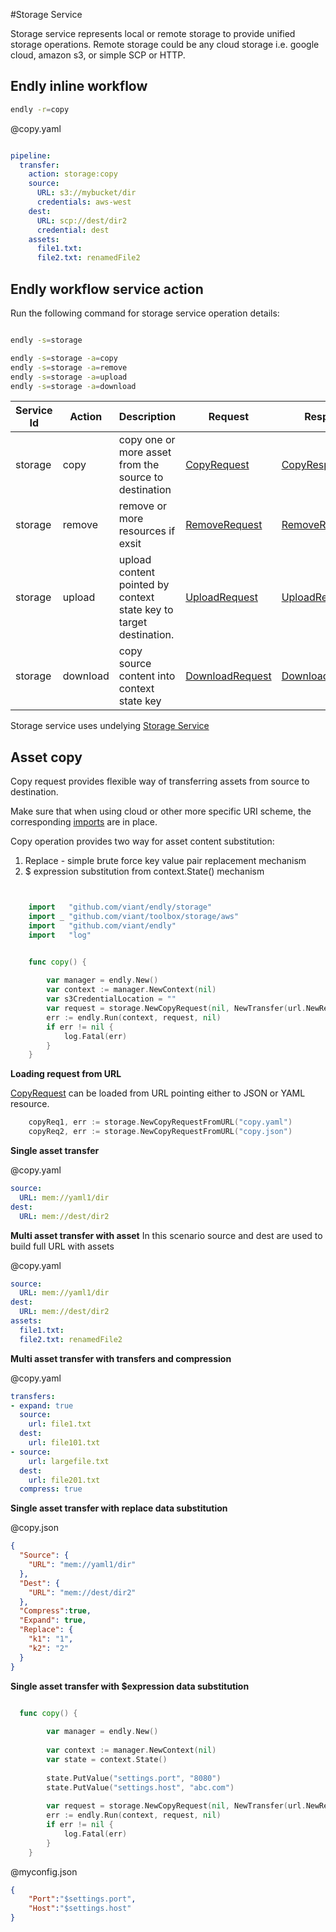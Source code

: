 #Storage Service

Storage  service represents local or remote storage to provide unified storage operations.
Remote storage could be any cloud storage i.e. google cloud, amazon s3, or simple SCP or HTTP.


<a name="endly"></a>

## Endly inline workflow

```bash
endly -r=copy
```


@copy.yaml
```yaml

pipeline:
  transfer:
    action: storage:copy  
    source:
      URL: s3://mybucket/dir
      credentials: aws-west
    dest:
      URL: scp://dest/dir2
      credential: dest
    assets:
      file1.txt:
      file2.txt: renamedFile2      

```


## Endly workflow service action

Run the following command for storage service operation details:

```bash

endly -s=storage

endly -s=storage -a=copy
endly -s=storage -a=remove
endly -s=storage -a=upload
endly -s=storage -a=download

```
 


| Service Id | Action | Description | Request | Response |
| --- | --- | --- | --- | --- |
| storage | copy | copy one or more asset from the source to destination | [CopyRequest](service_storage_copy.go) | [CopyResponse](service_storage_copy.go) |
| storage | remove | remove or more resources if exsit | [RemoveRequest](service_storage_remove.go) | [RemoveResponse](service_storage_remove.go) |
| storage | upload | upload content pointed by context state key to target destination. | [UploadRequest](service_storage_copy.go) | [UploadResponse](service_storage_upload.go) |
| storage | download | copy source content into context state key | [DownloadRequest](service_storage_download.go) | [DownloadResponse](service_storage_download.go) |


Storage service uses undelying [Storage Service](https://github.com/viant/toolbox/tree/master/storage)




## Asset copy

Copy request provides flexible way of transferring  assets from source to destination.

Make sure that when using cloud or other more specific URI scheme, the corresponding [imports](https://github.com/viant/toolbox/tree/master/storage#import) are in place.

Copy operation provides two way for asset content substitution:
1) Replace - simple brute force key value pair replacement mechanism
2) $ expression substitution from context.State()  mechanism



```go


    import   "github.com/viant/endly/storage"
    import _ "github.com/viant/toolbox/storage/aws"
    import   "github.com/viant/endly"
    import   "log"


    func copy() {
    	
    	var manager = endly.New()
    	var context := manager.NewContext(nil)
    	var s3CredentialLocation = ""
    	var request = storage.NewCopyRequest(nil, NewTransfer(url.NewResource("s3://mybucket/asset1", s3CredentialLocation), url.NewResource("/tmp/asset1"), false, false, nil))
    	err := endly.Run(context, request, nil)
    	if err != nil {
    		log.Fatal(err)
    	}
    }


```

**Loading request from URL**

[CopyRequest](service_contract.go) can be loaded from URL pointing either to JSON or YAML resource.

```go
    copyReq1, err := storage.NewCopyRequestFromURL("copy.yaml")
    copyReq2, err := storage.NewCopyRequestFromURL("copy.json")

```


**Single asset transfer**


@copy.yaml

```yaml
source:
  URL: mem://yaml1/dir
dest:
  URL: mem://dest/dir2
``` 



**Multi asset transfer with asset** 
In this scenario source and dest are used to build full URL with assets


@copy.yaml

```yaml
source:
  URL: mem://yaml1/dir
dest:
  URL: mem://dest/dir2
assets:
  file1.txt:
  file2.txt: renamedFile2  
```

**Multi asset transfer with transfers and compression**
 
@copy.yaml

```yaml
transfers:
- expand: true
  source:
    url: file1.txt
  dest:
    url: file101.txt
- source:
    url: largefile.txt
  dest:
    url: file201.txt
  compress: true
```

**Single asset transfer with replace data substitution**


@copy.json
```json
{
  "Source": {
    "URL": "mem://yaml1/dir"
  },
  "Dest": {
    "URL": "mem://dest/dir2"
  },
  "Compress":true,
  "Expand": true,
  "Replace": {
    "k1": "1",
    "k2": "2"
  }
}
```



**Single asset transfer with $expression data substitution**


```go

  func copy() {
    	
    	var manager = endly.New()
    	  
    	var context := manager.NewContext(nil)
    	var state = context.State()
    	
    	state.PutValue("settings.port", "8080")
    	state.PutValue("settings.host", "abc.com")
    	
    	var request = storage.NewCopyRequest(nil, NewTransfer(url.NewResource("myconfig.json"), url.NewResource("/app/config/"), false, true, nil))
    	err := endly.Run(context, request, nil)
    	if err != nil {
    		log.Fatal(err)
    	}
    }


```

@myconfig.json
```json
{
    "Port":"$settings.port",
    "Host":"$settings.host"
}

```

